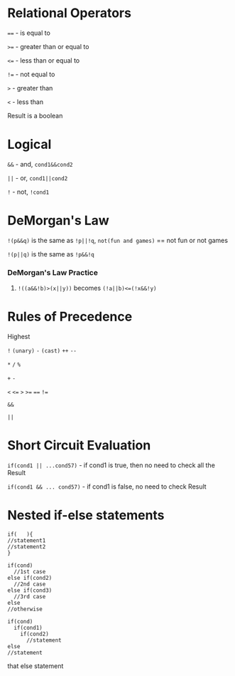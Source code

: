 # Relational Operators

`==` - is equal to

`>=` - greater than or equal to

`<=` - less than or equal to

`!=` - not equal to


`>` - greater than

`<` - less than

Result is a boolean

# Logical
`&&` - and, `cond1&&cond2`

`||` - or, `cond1||cond2`

`!` - not,  `!cond1`

# DeMorgan's Law
`!(p&&q)` is the same as `!p||!q`, `not(fun and games)` == not fun or not games


`!(p||q)` is the same as `!p&&!q`

### DeMorgan's Law Practice
1) `!((a&&!b)>(x||y))` becomes
`(!a||b)<=(!x&&!y)`

# Rules of Precedence
Highest

 `!` `(unary)` `-` `(cast)` `++` `--`

`*` `/` `%`

`+` `-`

`<` `<=` `>` `>=` `==` `!=`

`&&`

`||`

# Short Circuit Evaluation
`if(cond1 || ...cond57)` - if cond1 is true, then no need to check all the Result

`if(cond1 && ... cond57)` - if cond1 is false, no need to check Result

# Nested if-else statements
````
if(   ){
//statement1
//statement2
}
````
````
if(cond)
  //1st case
else if(cond2)
  //2nd case
else if(cond3)
  //3rd case
else
//otherwise
````
````
if(cond)
  if(cond1)
    if(cond2)
      //statement
else
//statement
````
that else statement
